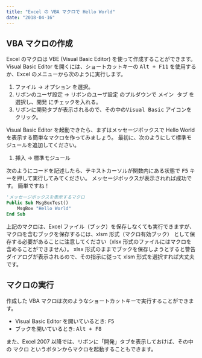 ```yaml
---
title: "Excel の VBA マクロで Hello World"
date: "2018-04-16"
---
```


VBA マクロの作成
----

Excel のマクロは VBE (Visual Basic Editor) を使って作成することができます。
Visual Basic Editor を開くには、ショートカットキーの <kbd>Alt + F11</kbd> を使用するか、Excel のメニューから次のように実行します。

1. <kbd><samp>ファイル</samp></kbd> → <kbd><samp>オプション</samp></kbd> を選択。
2. <kbd><samp>リボンのユーザ設定</samp></kbd> → <samp>リボンのユーザ設定</samp> のプルダウンで <kbd><samp>メイン タブ</samp></kbd> を選択し、<kbd><samp>開発</samp></kbd> にチェックを入れる。
3. リボンに<samp>開発</samp>タブが表示されるので、その中の<kbd><samp>Visual Basic</samp></kbd> アイコンをクリック。

Visual Basic Editor を起動できたら、まずはメッセージボックスで Hello World を表示する簡単なマクロを作ってみましょう。
最初に、次のようにして標準モジュールを追加してください。

1. <kbd><samp>挿入</samp></kbd> → <kbd><samp>標準モジュール</samp></kbd>

次のようにコードを記述したら、テキストカーソルが関数内にある状態で <kbd>F5</kbd> キーを押して実行してみてください。
メッセージボックスが表示されれば成功です。
簡単ですね！

~~~ vb
'メッセージボックスを表示するマクロ
Public Sub MsgBoxTest()
    MsgBox "Hello World"
End Sub
~~~

<div class="note">
上記のマクロは、Excel ファイル（ブック）を保存しなくても実行できますが、マクロを含むブックを保存するには、xlsm 形式（マクロ有効ブック） として保存する必要があることに注意してください（xlsx 形式のファイルにはマクロを含めることができません）。
xlsx 形式のままでブックを保存しようとすると警告ダイアログが表示されるので、その指示に従って xlsm 形式を選択すれば大丈夫です。
</div>


マクロの実行
----

作成した VBA マクロは次のようなショートカットキーで実行することができます。

- Visual Basic Editor を開いているとき: <kbd>F5</kbd>
- ブックを開いているとき: <kbd>Alt + F8</kbd>

また、Excel 2007 以降では、リボンに「開発」タブを表示しておけば、その中の <kbd><samp>マクロ</samp></kbd> というボタンからマクロを起動することもできます。

